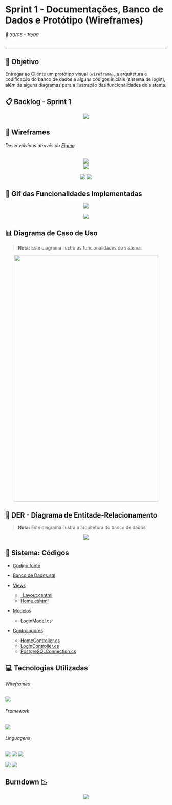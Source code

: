 # Sprint 1 - Documentações, Banco de Dados e Protótipo (Wireframes)
###### :calendar: 30/08 - 19/09
---

## :dart: Objetivo
Entregar ao Cliente um protótipo visual `(wireframe)`, a arquitetura e codificação do banco de dados e alguns códigos iniciais (sistema de login), além de alguns diagramas para a ilustração das funcionalidades do sistema.


## :clipboard: Backlog - Sprint 1
<p align="center">
  <img src="https://github.com/Leo0256/API-IoniCRM_IonicHealth/blob/Sprint_1/Card%20Sprint%201.png">
</p>


## :page_with_curl: Wireframes
###### Desenvolvidos através do [Figma](https://www.figma.com/file/6BJJym43ssfnVHOuOOVHJf/IoniCRM?node-id=0%3A1).
<p align="center">
    <img src="https://github.com/Leo0256/API-IoniCRM_IonicHealth/blob/Sprint_1/Wireframes/Login%20Desktop.jpg"><br>
    <img src="https://github.com/Leo0256/API-IoniCRM_IonicHealth/blob/Sprint_1/Wireframes/Clientes%20Desktop.jpg">
    <br><br>
    <img src="https://github.com/Leo0256/API-IoniCRM_IonicHealth/blob/Sprint_1/Wireframes/Login%20Mobile.jpg">
    <img src="https://github.com/Leo0256/API-IoniCRM_IonicHealth/blob/Sprint_1/Wireframes/Clientes%20Mobile.jpg">
</p>

  
## :movie_camera: Gif das Funcionalidades Implementadas
<p align="center">
    <img src="https://github.com/Leo0256/API-IoniCRM_IonicHealth/blob/Sprint_1/Login%20Desktop.gif">
    <br><br>
    <img src="https://github.com/Leo0256/API-IoniCRM_IonicHealth/blob/Sprint_1/Login%20Mobile%20(Iphone%207).gif">
</p>


## :bar_chart: Diagrama de Caso de Uso
> **Nota:** Este diagrama ilustra as funcionalidades do sistema.
<p align="center">
  <img src="https://github.com/Leo0256/API-IoniCRM_IonicHealth/blob/Sprint_1/Diagrama%20de%20Caso%20de%20Uso.jpeg" width="450" height="770">
</p>

## :page_facing_up: DER - Diagrama de Entitade-Relacionamento
> **Nota:** Este diagrama ilustra a arquitetura do banco de dados.
<p align="center">
  <img src="https://github.com/Leo0256/API-IoniCRM_IonicHealth/blob/Sprint_1/DER%20API%20-%20Ionic%20Health.PNG">
</p>

## :scroll: Sistema: Códigos
- [Código fonte](https://github.com/Leo0256/API-IoniCRM_IonicHealth/tree/sistema)
- [Banco de Dados.sql](https://github.com/Leo0256/API-IoniCRM_IonicHealth/blob/Sprint_1/C%C3%B3digos/Banco%20de%20Dados.sql)

- [Views](https://github.com/Leo0256/API-IoniCRM_IonicHealth/tree/Sprint_1/C%C3%B3digos/Views)
  - [_Layout.cshtml](https://github.com/Leo0256/API-IoniCRM_IonicHealth/blob/Sprint_1/C%C3%B3digos/Views/Shared/_Layout.cshtml)
  - [Home.cshtml](https://github.com/Leo0256/API-IoniCRM_IonicHealth/blob/Sprint_1/C%C3%B3digos/Views/Home/Home.cshtml)

- [Modelos](https://github.com/Leo0256/API-IoniCRM_IonicHealth/tree/Sprint_1/C%C3%B3digos/Models)
  - [LoginModel.cs](https://github.com/Leo0256/API-IoniCRM_IonicHealth/blob/Sprint_1/C%C3%B3digos/Models/LoginModel.cs)

- [Controladores](https://github.com/Leo0256/API-IoniCRM_IonicHealth/tree/Sprint_1/C%C3%B3digos/Controllers)
  - [HomeController.cs](https://github.com/Leo0256/API-IoniCRM_IonicHealth/blob/Sprint_1/C%C3%B3digos/Controllers/HomeController.cs)
  - [LoginController.cs](https://github.com/Leo0256/API-IoniCRM_IonicHealth/blob/Sprint_1/C%C3%B3digos/Controllers/LoginController.cs)
  - [PostgreSQLConnection.cs](https://github.com/Leo0256/API-IoniCRM_IonicHealth/blob/Sprint_1/C%C3%B3digos/Controllers/PostgreSQLConnection.cs)


## :computer: Tecnologias Utilizadas
###### Wireframes
[![](https://img.shields.io/badge/-Figma-150485?style=flat&logo=figma&logoColor=white&labelColor=F24E1E)](https://www.figma.com/ "Figma")

###### Framework
[![](https://img.shields.io/badge/-ASP.NET-00a1f1?style=flat&logo=dotnet&logoColor=white&labelColor=783bd2)](https://dotnet.microsoft.com/apps/aspnet "ASP.NET")

###### Linguagens
[![](https://img.shields.io/badge/-HTML-e34f26?style=flat&logo=html5&logoColor=white)](https://www.w3schools.com/html "HTML") [![](https://img.shields.io/badge/-CSS-0099e5?style=flat&logo=css3&logoColor=white)](https://www.w3schools.com/css "CSS") [![](https://img.shields.io/badge/-JavaScript-f7df1e?style=flat&logo=javascript&logoColor=gray)](https://www.w3schools.com/js "JavaScript")

[![](https://img.shields.io/badge/-C%23-783bd2?style=flat&logo=csharp&logoColor=white)](https://docs.microsoft.com/pt-br/dotnet/csharp/ "C#") [![](https://img.shields.io/badge/-PostgreSQL-00758f?style=flat&logo=postgresql&logoColor=white)](https://www.postgresql.org/ "PostgreSQL")


## Burndown :chart_with_downwards_trend:
<p align="center">
  <img src="https://github.com/Leo0256/API-IoniCRM_IonicHealth/blob/Sprint_1/burndown.jpg">
</p>


